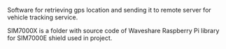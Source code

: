 Software for retrieving gps location and sending it to remote server for
vehicle tracking service.

SIM7000X is a folder with source code of Waveshare Raspberry Pi library for
SIM7000E shield used in project.

